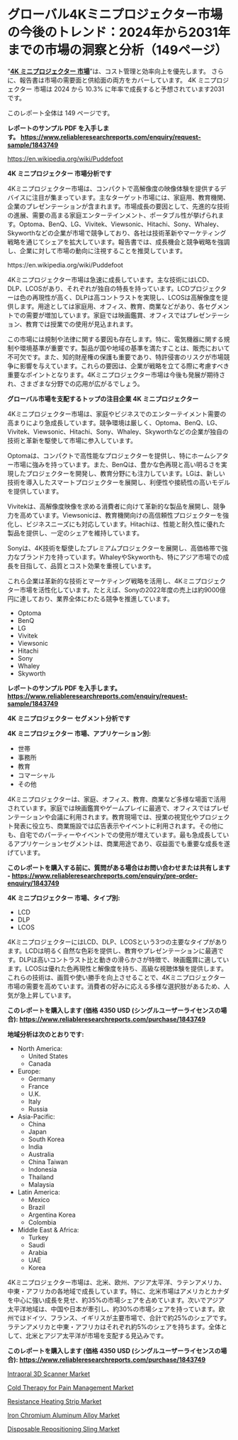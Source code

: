 <p><h1>グローバル4Kミニプロジェクター市場の今後のトレンド：2024年から2031年までの市場の洞察と分析（149ページ）</h1></p><p>&ldquo;<strong><a href="https://www.reliableresearchreports.com/4k-mini-projector-r1843749?utm_campaign=107&utm_medium=9&utm_source=Github&utm_content=ia&utm_term=08112024&utm_id=4k-mini-projector">4K ミニプロジェクター 市場</a></strong>&rdquo;は、コスト管理と効率向上を優先します。 さらに、報告書は市場の需要面と供給面の両方をカバーしています。 4K ミニプロジェクター 市場は 2024 から 10.3% に年率で成長すると予想されています2031 です。</p>
<p>このレポート全体は 149 ページです。</p>
<p><strong>レポートのサンプル PDF を入手します。&nbsp;<a href="https://www.reliableresearchreports.com/enquiry/request-sample/1843749?utm_campaign=107&utm_medium=9&utm_source=Github&utm_content=ia&utm_term=08112024&utm_id=4k-mini-projector">https://www.reliableresearchreports.com/enquiry/request-sample/1843749</a></strong></p>
<p><a href="https://en.wikipedia.org/wiki/Puddefoot?utm_campaign=107&utm_medium=9&utm_source=Github&utm_content=ia&utm_term=08112024&utm_id=4k-mini-projector">https://en.wikipedia.org/wiki/Puddefoot</a></p>
<p><strong>4K ミニプロジェクター 市場分析です</strong></p>
<p><p>4Kミニプロジェクター市場は、コンパクトで高解像度の映像体験を提供するデバイスに注目が集まっています。主なターゲット市場には、家庭用、教育機関、企業のプレゼンテーションが含まれます。市場成長の要因として、先進的な技術の進展、需要の高まる家庭エンターテインメント、ポータブル性が挙げられます。Optoma、BenQ、LG、Vivitek、Viewsonic、Hitachi、Sony、Whaley、Skyworthなどの企業が市場で競争しており、各社は技術革新やマーケティング戦略を通じてシェアを拡大しています。報告書では、成長機会と競争戦略を強調し、企業に対して市場の動向に注視することを推奨しています。</p></p>
<p>https://en.wikipedia.org/wiki/Puddefoot</p>
<p><p>4Kミニプロジェクター市場は急速に成長しています。主な技術にはLCD、DLP、LCOSがあり、それぞれが独自の特長を持っています。LCDプロジェクターは色の再現性が高く、DLPは高コントラストを実現し、LCOSは高解像度を提供します。用途としては家庭用、オフィス、教育、商業などがあり、各セグメントでの需要が増加しています。家庭では映画鑑賞、オフィスではプレゼンテーション、教育では授業での使用が見込まれます。</p><p>この市場には規制や法律に関する要因も存在します。特に、電気機器に関する規制や環境基準が重要です。製品が国や地域の基準を満たすことは、販売において不可欠です。また、知的財産権の保護も重要であり、特許侵害のリスクが市場競争に影響を与えています。これらの要因は、企業が戦略を立てる際に考慮すべき重要なポイントとなります。4Kミニプロジェクター市場は今後も発展が期待され、さまざまな分野での応用が広がるでしょう。</p></p>
<p><strong>グローバル市場を支配するトップの注目企業 4K ミニプロジェクター</strong></p>
<p><p>4Kミニプロジェクター市場は、家庭やビジネスでのエンターテイメント需要の高まりにより急成長しています。競争環境は厳しく、Optoma、BenQ、LG、Vivitek、Viewsonic、Hitachi、Sony、Whaley、Skyworthなどの企業が独自の技術と革新を駆使して市場に参入しています。</p><p>Optomaは、コンパクトで高性能なプロジェクターを提供し、特にホームシアター市場に強みを持っています。また、BenQは、豊かな色再現と高い明るさを実現したプロジェクターを開発し、教育分野にも注力しています。LGは、新しい技術を導入したスマートプロジェクターを展開し、利便性や接続性の高いモデルを提供しています。</p><p>Vivitekは、高解像度映像を求める消費者に向けて革新的な製品を展開し、競争力を高めています。Viewsonicは、教育機関向けの高信頼性プロジェクターを強化し、ビジネスニーズにも対応しています。Hitachiは、性能と耐久性に優れた製品を提供し、一定のシェアを維持しています。</p><p>Sonyは、4K技術を駆使したプレミアムプロジェクターを展開し、高価格帯で強力なブランド力を持っています。WhaleyやSkyworthも、特にアジア市場での成長を目指して、品質とコスト効果を重視しています。</p><p>これら企業は革新的な技術とマーケティング戦略を活用し、4Kミニプロジェクター市場を活性化しています。たとえば、Sonyの2022年度の売上は約9000億円に達しており、業界全体にわたる競争を推進しています。</p></p>
<p><ul><li>Optoma</li><li>BenQ</li><li>LG</li><li>Vivitek</li><li>Viewsonic</li><li>Hitachi</li><li>Sony</li><li>Whaley</li><li>Skyworth</li></ul></p>
<p><strong>レポートのサンプル PDF を入手します。 <a href="https://www.reliableresearchreports.com/enquiry/request-sample/1843749?utm_campaign=107&utm_medium=9&utm_source=Github&utm_content=ia&utm_term=08112024&utm_id=4k-mini-projector">https://www.reliableresearchreports.com/enquiry/request-sample/1843749</a></strong></p>
<p><strong>4K ミニプロジェクター セグメント分析です</strong></p>
<p><strong>4K ミニプロジェクター 市場、アプリケーション別:</strong></p>
<p><ul><li>世帯</li><li>事務所</li><li>教育</li><li>コマーシャル</li><li>その他</li></ul></p>
<p><p>4Kミニプロジェクターは、家庭、オフィス、教育、商業など多様な場面で活用されています。家庭では映画鑑賞やゲームプレイに最適で、オフィスではプレゼンテーションや会議に利用されます。教育現場では、授業の視覚化やプロジェクト発表に役立ち、商業施設では広告表示やイベントに利用されます。その他にも、自宅でのパーティーやイベントでの使用が増えています。最も急成長しているアプリケーションセグメントは、商業用途であり、収益面でも重要な成長を遂げています。</p></p>
<p><strong>このレポートを購入する前に、質問がある場合はお問い合わせまたは共有します - <a href="https://www.reliableresearchreports.com/enquiry/pre-order-enquiry/1843749?utm_campaign=107&utm_medium=9&utm_source=Github&utm_content=ia&utm_term=08112024&utm_id=4k-mini-projector">https://www.reliableresearchreports.com/enquiry/pre-order-enquiry/1843749</a></strong></p>
<p><strong>4K ミニプロジェクター 市場、タイプ別:</strong></p>
<p><ul><li>LCD</li><li>DLP</li><li>LCOS</li></ul></p>
<p><p>4KミニプロジェクターにはLCD、DLP、LCOSという3つの主要なタイプがあります。LCDは明るく自然な色彩を提供し、教育やプレゼンテーションに最適です。DLPは高いコントラスト比と動きの滑らかさが特徴で、映画鑑賞に適しています。LCOSは優れた色再現性と解像度を持ち、高級な視聴体験を提供します。これらの技術は、画質や使い勝手を向上させることで、4Kミニプロジェクター市場の需要を高めています。消費者の好みに応える多様な選択肢があるため、人気が急上昇しています。</p></p>
<p><strong>このレポートを購入します (価格 4350 USD (シングルユーザーライセンスの場合): <a href="https://www.reliableresearchreports.com/purchase/1843749?utm_campaign=107&utm_medium=9&utm_source=Github&utm_content=ia&utm_term=08112024&utm_id=4k-mini-projector">https://www.reliableresearchreports.com/purchase/1843749</a></strong></p>
<p><strong>地域分析は次のとおりです:</strong></p>
<p><ul>
    <li>
        North America:
        <ul>
            <li>United States</li>
            <li>Canada</li>
        </ul>
    </li>
    <li>
        Europe:
        <ul>
            <li>Germany</li>
            <li>France</li>
            <li>U.K.</li>
            <li>Italy</li>
            <li>Russia</li>
        </ul>
    </li>
    <li>
        Asia-Pacific:
        <ul>
            <li>China</li>
            <li>Japan</li>
            <li>South Korea</li>
            <li>India</li>
            <li>Australia</li>
            <li>China Taiwan</li>
            <li>Indonesia</li>
            <li>Thailand</li>
            <li>Malaysia</li>
        </ul>
    </li>
    <li>
        Latin America:
        <ul>
            <li>Mexico</li>
            <li>Brazil</li>
            <li>Argentina Korea</li>
            <li>Colombia</li>
        </ul>
    </li>
    <li>
        Middle East & Africa:
        <ul>
            <li>Turkey</li>
            <li>Saudi</li>
            <li>Arabia</li>
            <li>UAE</li>
            <li>Korea</li>
        </ul>
    </li>
    </ul></p>
<p><p>4Kミニプロジェクター市場は、北米、欧州、アジア太平洋、ラテンアメリカ、中東・アフリカの各地域で成長しています。特に、北米市場はアメリカとカナダを中心に強い成長を見せ、約35%の市場シェアを占めています。次いでアジア太平洋地域は、中国や日本が牽引し、約30%の市場シェアを持っています。欧州ではドイツ、フランス、イギリスが主要市場で、合計で約25%のシェアです。ラテンアメリカと中東・アフリカはそれぞれ約5%のシェアを持ちます。全体として、北米とアジア太平洋が市場を支配する見込みです。</p></p>
<p><strong>このレポートを購入します (価格 4350 USD (シングルユーザーライセンスの場合): <a href="https://www.reliableresearchreports.com/purchase/1843749?utm_campaign=107&utm_medium=9&utm_source=Github&utm_content=ia&utm_term=08112024&utm_id=4k-mini-projector">https://www.reliableresearchreports.com/purchase/1843749</a></strong></p>
<p><p><a href="https://issuu.com/reportprime-2/docs/intraoral-3d-scanner-market-size-20_3c33af5e7c7752?utm_campaign=107&utm_medium=9&utm_source=Github&utm_content=ia&utm_term=08112024&utm_id=4k-mini-projector">Intraoral 3D Scanner Market</a></p><p><a href="https://issuu.com/reportprime-2/docs/cold-therapy-for-pain-management-ma_4ff8fe49b769f8?utm_campaign=107&utm_medium=9&utm_source=Github&utm_content=ia&utm_term=08112024&utm_id=4k-mini-projector">Cold Therapy for Pain Management Market</a></p><p><a href="https://github.com/JamesCox407/Market-Research-Report-List-1/blob/main/resistance-heating-strip-market.md?utm_campaign=107&utm_medium=9&utm_source=Github&utm_content=ia&utm_term=08112024&utm_id=4k-mini-projector">Resistance Heating Strip Market</a></p><p><a href="https://github.com/NasrinKhan99/Market-Research-Report-List-1/blob/main/iron-chromium-aluminum-alloy-market.md?utm_campaign=107&utm_medium=9&utm_source=Github&utm_content=ia&utm_term=08112024&utm_id=4k-mini-projector">Iron Chromium Aluminum Alloy Market</a></p><p><a href="https://issuu.com/reportprime-2/docs/disposable-repositioning-sling-mark_453c7e2b71fcf1?utm_campaign=107&utm_medium=9&utm_source=Github&utm_content=ia&utm_term=08112024&utm_id=4k-mini-projector">Disposable Repositioning Sling Market</a></p></p>